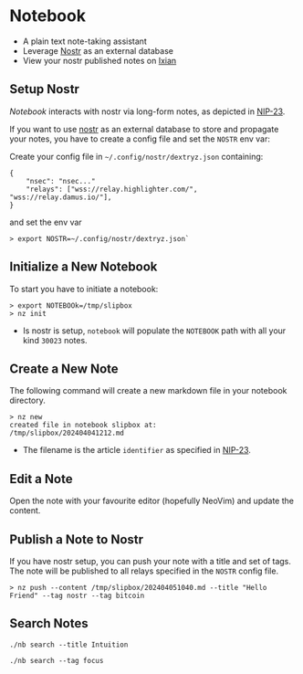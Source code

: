 # Notebook

- A plain text note-taking assistant
- Leverage [Nostr](www.nostr.com) as an external database
- View your nostr published notes on [Ixian](https://ixian.me)

## Setup Nostr

*Notebook* interacts with nostr via long-form notes, as depicted in [NIP-23](https://github.com/nostr-protocol/nips/blob/master/23.md).

If you want to use [nostr](www.nostr.com) as an external database to store and propagate your notes, you have to create a config file and set the `NOSTR` env var:

Create your config file in `~/.config/nostr/dextryz.json` containing:

```
{
    "nsec": "nsec..."
    "relays": ["wss://relay.highlighter.com/", "wss://relay.damus.io/"],
}
```

and set the env var

```shell
> export NOSTR=~/.config/nostr/dextryz.json`
```

## Initialize a New Notebook

To start you have to initiate a notebook:

```shell
> export NOTEBOOk=/tmp/slipbox
> nz init
```

- Is nostr is setup, `notebook` will populate the `NOTEBOOK` path with all your kind `30023` notes.

## Create a New Note

The following command will create a new markdown file in your notebook directory.

```shell
> nz new
created file in notebook slipbox at:
/tmp/slipbox/202404041212.md
```

- The filename is the article `identifier` as specified in [NIP-23](https://github.com/nostr-protocol/nips/blob/master/23.md).

## Edit a Note

Open the note with your favourite editor (hopefully NeoVim) and update the content.

## Publish a Note to Nostr

If you have nostr setup, you can push your note with a title and set of tags. The note will be published to all relays specified in the `NOSTR` config file.

```shell
> nz push --content /tmp/slipbox/202404051040.md --title "Hello Friend" --tag nostr --tag bitcoin
```

## Search Notes

```
./nb search --title Intuition

./nb search --tag focus
```

